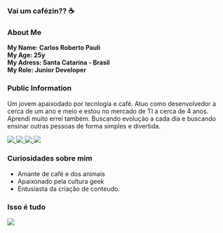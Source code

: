 ### Vai um cafézin?? ☕

### About Me

<strong> My Name: Carlos Roberto Pauli </strong> <br>
<strong> My Age: 25y </strong> <br>
<strong> My Adress: Santa Catarina - Brasil </strong> <br>
<strong> My Role: Junior Developer </strong> <br>


### Public Information
<p>
Um jovem apaixodado por tecnlogia e café. Atuo como desenvolvedor a cerca de um ano e meio e estou no mercado de TI a cerca de 4 anos. Aprendi muito errei também. Buscando evolução a cada dia e buscando ensinar outras pessoas de forma simples e divertida.
<p>
  
  <div>
    <a target='_blank' href="https://twitch.tv/Carll1nn">
        <img src="https://img.shields.io/badge/Twitch-9146FF?style=for-the-badge&logo=twitch&logoColor=white">
    </a>
    <a target='_blank' href="https://twitter.com/carloPauli1">
        <img src="https://img.shields.io/badge/Twitter-1DA1F2?style=for-the-badge&logo=twitter&logoColor=white">
    </a>
    <a target='_blank' href="https://instagram.com/carloPauli1">
        <img src="https://img.shields.io/badge/Instagram-E4405F?style=for-the-badge&logo=instagram&logoColor=white">
    </a>
    <a target='_blank' href="https://linkedin.com/in/carloPauli1">
        <img src="https://img.shields.io/badge/LinkedIn-0077B5?style=for-the-badge&logo=linkedin&logoColor=white">
    </a>

</div>

### Curiosidades sobre mim

* Amante de café e dos animais
* Apaixonado pela cultura geek
* Entusiasta da criação de conteudo.


### Isso é tudo 

<img src="https://i.pinimg.com/originals/0f/ab/3e/0fab3e4f7e9e7d3f199c49f10308ac05.gif">
